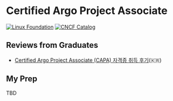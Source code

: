 # Certified Argo Project Associate

[![Linux Foundation](https://img.shields.io/badge/LF-Catalog-003778.svg?logo=linuxfoundation)](https://training.linuxfoundation.org/certification/certified-argo-project-associate-capa/)
[![CNCF Catalog](https://img.shields.io/badge/CNCF-Catalog-231F20.svg?logo=cncf)](https://www.cncf.io/training/certification/capa/)

## Reviews from Graduates

- [Certified Argo Project Associate (CAPA) 자격증 취득 후기](https://blog.jyje.live/posts/dev/ops/get-certified-argo-project-associate)(🇰🇷)

## My Prep

TBD
